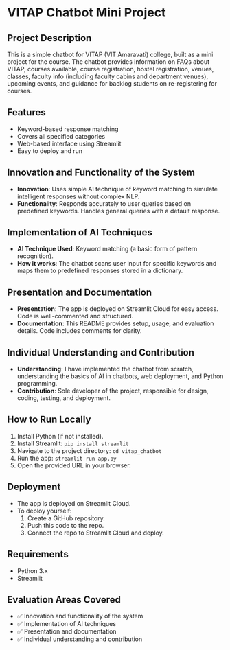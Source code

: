 # VITAP Chatbot Mini Project

## Project Description
This is a simple chatbot for VITAP (VIT Amaravati) college, built as a mini project for the course. The chatbot provides information on FAQs about VITAP, courses available, course registration, hostel registration, venues, classes, faculty info (including faculty cabins and department venues), upcoming events, and guidance for backlog students on re-registering for courses.

## Features
- Keyword-based response matching
- Covers all specified categories
- Web-based interface using Streamlit
- Easy to deploy and run

## Innovation and Functionality of the System
- **Innovation**: Uses simple AI technique of keyword matching to simulate intelligent responses without complex NLP.
- **Functionality**: Responds accurately to user queries based on predefined keywords. Handles general queries with a default response.

## Implementation of AI Techniques
- **AI Technique Used**: Keyword matching (a basic form of pattern recognition).
- **How it works**: The chatbot scans user input for specific keywords and maps them to predefined responses stored in a dictionary.

## Presentation and Documentation
- **Presentation**: The app is deployed on Streamlit Cloud for easy access. Code is well-commented and structured.
- **Documentation**: This README provides setup, usage, and evaluation details. Code includes comments for clarity.

## Individual Understanding and Contribution
- **Understanding**: I have implemented the chatbot from scratch, understanding the basics of AI in chatbots, web deployment, and Python programming.
- **Contribution**: Sole developer of the project, responsible for design, coding, testing, and deployment.

## How to Run Locally
1. Install Python (if not installed).
2. Install Streamlit: `pip install streamlit`
3. Navigate to the project directory: `cd vitap_chatbot`
4. Run the app: `streamlit run app.py`
5. Open the provided URL in your browser.

## Deployment
- The app is deployed on Streamlit Cloud.
- To deploy yourself:
  1. Create a GitHub repository.
  2. Push this code to the repo.
  3. Connect the repo to Streamlit Cloud and deploy.

## Requirements
- Python 3.x
- Streamlit

## Evaluation Areas Covered
- ✅ Innovation and functionality of the system
- ✅ Implementation of AI techniques
- ✅ Presentation and documentation
- ✅ Individual understanding and contribution
